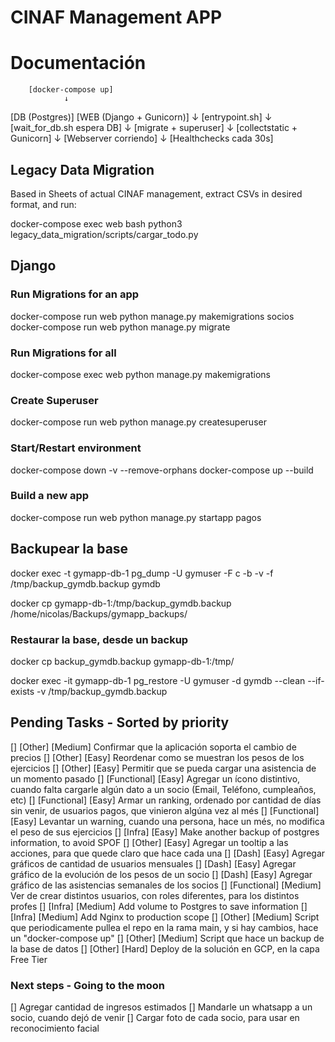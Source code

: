 # CINAF Management APP

# Documentación

        [docker-compose up]
                ↓
 [DB (Postgres)] [WEB (Django + Gunicorn)]
                           ↓
                   [entrypoint.sh]
                           ↓
                [wait_for_db.sh espera DB]
                           ↓
                   [migrate + superuser]
                           ↓
                 [collectstatic + Gunicorn]
                           ↓
                   [Webserver corriendo]
                           ↓
                  [Healthchecks cada 30s]

## Legacy Data Migration

Based in Sheets of actual CINAF management, extract CSVs in desired format, and run:

docker-compose exec web bash
python3 legacy_data_migration/scripts/cargar_todo.py

## Django 
### Run Migrations for an app
docker-compose run web python manage.py makemigrations socios
docker-compose run web python manage.py migrate

### Run Migrations for all
docker-compose exec web python manage.py makemigrations

### Create Superuser
docker-compose run web python manage.py createsuperuser

### Start/Restart environment
docker-compose down -v --remove-orphans
docker-compose up --build

### Build a new app
docker-compose run web python manage.py startapp pagos

## Backupear la base
docker exec -t gymapp-db-1 pg_dump -U gymuser -F c -b -v -f /tmp/backup_gymdb.backup gymdb

docker cp gymapp-db-1:/tmp/backup_gymdb.backup /home/nicolas/Backups/gymapp_backups/

### Restaurar la base, desde un backup
docker cp backup_gymdb.backup gymapp-db-1:/tmp/

docker exec -it gymapp-db-1 pg_restore -U gymuser -d gymdb --clean --if-exists -v /tmp/backup_gymdb.backup

## Pending Tasks - Sorted by priority
[] [Other] [Medium] Confirmar que la aplicación soporta el cambio de precios
[] [Other] [Easy] Reordenar como se muestran los pesos de los ejercicios
[] [Other] [Easy] Permitir que se pueda cargar una asistencia de un momento pasado
[] [Functional] [Easy] Agregar un ícono distintivo, cuando falta cargarle algún dato a un socio (Email, Teléfono, cumpleaños, etc)
[] [Functional] [Easy] Armar un ranking, ordenado por cantidad de días sin venir, de usuarios pagos, que vinieron algúna vez al més
[] [Functional] [Easy] Levantar un warning, cuando una persona, hace un més, no modifica el peso de sus ejercicios
[] [Infra] [Easy] Make another backup of postgres information, to avoid SPOF
[] [Other] [Easy] Agregar un tooltip a las acciones, para que quede claro que hace cada una
[] [Dash] [Easy] Agregar gráficos de cantidad de usuarios mensuales
[] [Dash] [Easy] Agregar gráfico de la evolución de los pesos de un socio
[] [Dash] [Easy] Agregar gráfico de las asistencias semanales de los socios
[] [Functional] [Medium] Ver de crear distintos usuarios, con roles diferentes, para los distintos profes
[] [Infra] [Medium] Add volume to Postgres to save information
[] [Infra] [Medium] Add Nginx to production scope
[] [Other] [Medium] Script que periodicamente pullea el repo en la rama main, y si hay cambios, hace un "docker-compose up"
[] [Other] [Medium] Script que hace un backup de la base de datos
[] [Other] [Hard] Deploy de la solución en GCP, en la capa Free Tier

### Next steps - Going to the moon
[] Agregar cantidad de ingresos estimados
[] Mandarle un whatsapp a un socio, cuando dejó de venir
[] Cargar foto de cada socio, para usar en reconocimiento facial